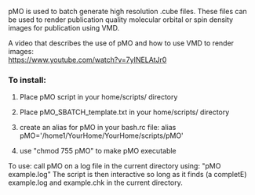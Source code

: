 pMO is used to batch generate high resolution .cube files. These files can be used to render publication quality molecular orbital or spin density images for publication using VMD. 

A video that describes the use of pMO and how to use VMD to render images:  
https://www.youtube.com/watch?v=7yINELAtJr0

### To install: ###
1. Place pMO script in your home/scripts/ directory

2. Place pMO_SBATCH_template.txt in your home/scripts/ directory

3. create an alias for pMO in your bash.rc file:
alias pMO='/home1/YourHome/YourHome/scripts/pMO'

4. use "chmod 755 pMO" to make pMO executable

To use:
call pMO on a log file in the current directory using:
"pMO example.log" 
The script is then interactive so long as it finds (a completE) example.log and example.chk in the current directory.  
